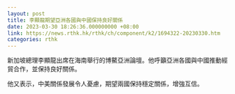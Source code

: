 ```yaml
---
layout: post
title: 李顯龍期望亞洲各國與中國保持良好關係
date: 2023-03-30 18:26:36.000000000 +08:00
link: https://news.rthk.hk/rthk/ch/component/k2/1694322-20230330.htm
categories: rthk
---
```


新加坡總理李顯龍出席在海南舉行的博鰲亞洲論壇。他呼籲亞洲各國與中國推動經貿合作，並保持良好關係。

他又表示，中美關係發展令人憂慮，期望兩國保持穩定關係，增強互信。
